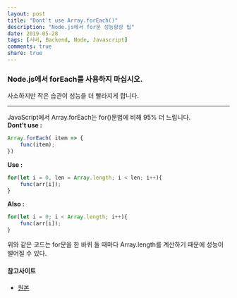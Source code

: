 ```yaml
---
layout: post
title: "Dont't use Array.forEach()"
description: "Node.js에서 for문 성능향상 팁"
date: 2019-05-28
tags: [서버, Backend, Node, Javascript]
comments: true
share: true
---
```



### Node.js에서 forEach를 사용하지 마십시오.  
사소하지만 작은 습관이 성능을 더 빨라지게 합니다.

---

JavaScript에서 Array.forEach는 for()문법에 비해 95% 더 느립니다.  
**Dont't use :**
```javascript
Array.forEach( item => {
    func(item);
})
```
**Use :**
```javascript
for(let i = 0, len = Array.length; i < len; i++){   
    func(arr[i]);
}
```

**Also :** 
```javascript
for(let i = 0; i < Array.length; i++){   
    func(arr[i]);
}
```
위와 같은 코드는 for문을 한 바퀴 돌 때마다 Array.length를 계산하기 때문에 성능이 떨어질 수 있다.

#### 참고사이트
* [원본](https://coderwall.com/p/kvzbpa/don-t-use-array-foreach-use-for-instead)


